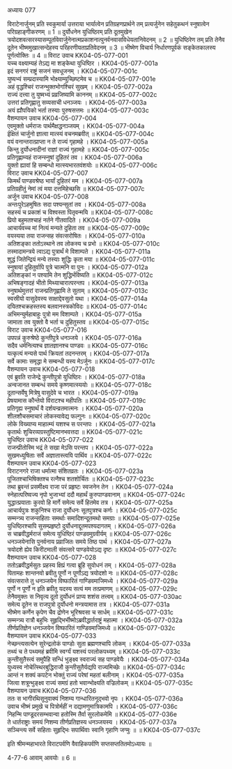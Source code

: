 अध्यायः 077

विराटेनार्जुनम् प्रति स्वकुमार्या उत्तराया भार्यात्वेन प्रतिग्रहणप्रार्थने तम् प्रत्यर्जुनेन सहेतुकथनं स्नुषात्वेन परिग्रहाङ्गीकरणम् ॥ 1 ॥ दुर्योधनेन युधिष्ठिरम् प्रति दूतमुखेन त्रयोदशवत्सरस्यासम्पूर्तावेवार्जुनेनात्मप्रकाशनात्पुनर्वनवासविधेयतानिवेदनम् ॥ 2 ॥ युधिष्ठिरेण तम् प्रति तेनैव दूतेन भीष्ममुखात्सन्देहस्य परिहरणीयताप्रतिवेदनम् ॥ 3 ॥ भीष्मेण विचार्य निर्धारणपूर्वकं सङ्केतकालस्य पूर्णत्वोक्तिः ॥ 4 ॥
विराट उवाच 	KK04-05-077-001  
यच्च वक्ष्याम्यहं तेऽद्य मा शङ्केथा युधिष्ठिर ।	KK04-05-077-001a  
इदं सनगरं राष्ट्रं सजनं सवधूजनम् ।	KK04-05-077-001c  
युष्यभ्यं सम्प्रदास्यामि भोक्ष्याम्युच्छिष्टमेव च ॥	KK04-05-077-001e  
अहं वृद्धश्चिरं राजन्भुक्तभोगश्चिरं सुखम् ।	KK04-05-077-002a  
राज्यं दत्त्वा तु युष्मभ्यं प्रव्रजिष्यामि काननम् ॥	KK04-05-077-002c  
उत्तरां प्रतिगृह्णातु सव्यसाची धनञ्जयः ।	KK04-05-077-003a  
अयं ह्यौपयिको भर्ता तस्याः पुरुषसत्तमः ॥	KK04-05-077-003c  
वैशम्पायन उवाच 	KK04-05-077-004  
एवमुक्तो धर्मराजः पार्थमैक्षद्धनञ्जयम् ।	KK04-05-077-004a  
ईक्षितं चार्जुनो ज्ञात्वा मात्स्यं वचनमब्रवीत् ॥	KK04-05-077-004c  
वयं वनान्तरात्प्राप्ता न ते राज्यं गृहामहे ।	KK04-05-077-005a  
किन्तु दुर्योधनादीनां राज्ञां राज्यं गृहामहे ॥	KK04-05-077-005c  
प्रतिगृह्णाम्यहं राजन्स्नुषां दुहितरं तव ।	KK04-05-077-006a  
युक्तो ह्यावां हि सम्बन्धो मात्स्यभारतवंशयोः ॥	KK04-05-077-006c  
विराट उवाच 	KK04-05-077-007  
किमर्थं पाण्डवश्रेष्ठ भार्यां दुहितरं मम ।	KK04-05-077-007a  
प्रतिग्रहीतुं नेमां त्वं मया दत्तमिहेच्छसि ॥	KK04-05-077-007c  
अर्जुन उवाच 	KK04-05-077-008  
अन्तःपुरेऽहमुषितः सदा पश्यन्सुतां तव ।	KK04-05-077-008a  
सहस्यं च प्रकाशं च विश्वस्ता पितृवन्मयि ॥	KK04-05-077-008c  
प्रियो बहुमतश्चाहं नर्तने गीतवादिते ।	KK04-05-077-009a  
आचार्यवच्च मां नित्यं मन्यते दुहिता तव ॥	KK04-05-077-009c  
वयस्यया तया राजन्सह संवत्सरोषितः ।	KK04-05-077-010a  
अतिशङ्का ततोऽस्थाने तव लोकस्य च प्रभो ॥	KK04-05-077-010c  
तस्मादामन्त्रये त्वाऽद्य पुत्रार्थं मे विशाम्पते ।	KK04-05-077-011a  
शुद्धं जितेन्द्रियं मन्ये तस्याः शुद्धिः कृता मया ॥	KK04-05-077-011c  
स्नुषायां दुहितुर्वापि पुत्रे चात्मनि वा पुनः ।	KK04-05-077-012a  
अतिशङ्कां न पश्यामि तेन शुद्धिर्भविष्यति ॥	KK04-05-077-012c  
अभिषङ्गादहं भीतो मिथ्याचारात्परन्तप ।	KK04-05-077-013a  
स्नुषार्थमुत्तरां राजन्प्रतिगृह्णामि ते सुताम् ॥	KK04-05-077-013c  
स्वस्रीयो वासुदेवस्य साक्षाद्देवसुतो यथा ।	KK04-05-077-014a  
दयितश्चक्रहस्तस्य बलवानस्त्रकोविदः ॥	KK04-05-077-014c  
अभिमन्युर्महाबाहुः पुत्रो मम विशाम्पते ।	KK04-05-077-015a  
जामाता तव युक्तो वै भर्ता च दुहितुस्तव ॥	KK04-05-077-015c  
विराट उवाच 	KK04-05-077-016  
उपपन्नं कुरुश्रेष्ठे कुन्तीपुत्रे धनञ्जये ।	KK04-05-077-016a  
सदैव धर्मनित्यश्च ज्ञातज्ञानश्च पाण्डवः ॥	KK04-05-077-016c  
यत्कृत्यं मन्यसे पार्थ क्रियतां तदनन्तरम् ।	KK04-05-077-017a  
सर्वे कामाः समृद्धा मे सम्बन्धी यस्य मेऽर्जुनः ॥	KK04-05-077-017c  
वैशम्पायन उवाच 	KK04-05-077-018  
एवं ब्रुवति राजेन्द्रे कुन्तीपुत्रो युधिष्ठिरः ।	KK04-05-077-018a  
अन्वजानत सम्बन्धं समये कृष्णमात्स्ययोः ॥	KK04-05-077-018c  
दूतान्सर्वेषु मित्रेषु वासुदेवे च भारत ।	KK04-05-077-019a  
प्रेषयामास कौन्तेयो विराटश्च महीपतिः ॥	KK04-05-077-019c  
प्रतिगृह्य स्नुषार्थं वै दर्शयन्व्रतमात्मनः ।	KK04-05-077-020a  
शीलशौचसमाचारं लोकस्यावेद्य फल्गुनः ॥	KK04-05-077-020c  
लोके विख्याप्य माहात्म्यं यशश्च स परन्तपः ।	KK04-05-077-021a  
कृतार्थः शुचिरव्यग्रस्तुष्टिमानभवत्तदा ॥	KK04-05-077-021c  
युधिष्ठिर उवाच 	KK04-05-077-022  
राजन्प्रीतोस्मि भद्रं ते सखा मेऽसि परन्तप ।	KK04-05-077-022a  
सुखमध्युषिताः सर्वे अज्ञातास्त्वयि पार्थिव ॥	KK04-05-077-022c  
वैशम्पायन उवाच 	KK04-05-077-023  
विराटनगरे राजा धर्मात्मा संशितव्रतः ।	KK04-05-077-023a  
पूजितश्चाभिषिक्तश्च रत्नैश्च शतशोर्चितः ॥	KK04-05-077-023c  
तथा ब्रुवन्तं प्रसमीक्ष्य राजा परं प्रहृष्टः स्वजनेन तेन ।	KK04-05-077-024a  
स्नेहात्परिष्वज्य नृपो भुजाभ्यां ददौ महार्थं कुरुपाण्डवानाम् ॥	KK04-05-077-024c  
युद्धात्प्रयाताः कुरवो हि मार्गे समेत्य सर्वे हितमेव तत्र ।	KK04-05-077-025a  
आचार्यपुत्रः शकुनिश्च राजा दुर्योधनः सूतपुत्रश्च कर्णः ।	KK04-05-077-025c  
सम्मन्त्र्य राजन्सहिताः समर्थाः समादिशन्दूतमथो समग्राः ॥	KK04-05-077-025e  
युधिष्ठिरश्चापि सुसम्प्रहृष्टो दुर्योधनाद्दूतमपश्यदागतम् ।	KK04-05-077-026a  
स चाब्रवीद्धर्मराजं समेत्य युधिष्ठिरं पाण्डवमुग्रवीर्यम् ॥	KK04-05-077-026c  
धनञ्जयेनासि पुनर्वनाय प्रव्राजितः समये तिष्ठ पार्थ ।	KK04-05-077-027a  
त्रयोदशे ह्येव किरीटमाली संवत्सरे पाण्डवेयोऽद्य दृष्टः ॥	KK04-05-077-027c  
वैशम्पायन उवाच 	KK04-05-077-028  
ततोऽब्रवीद्धर्मसुतः प्रहस्य क्षिप्रं गत्वा ब्रूहि सुयोधनं तम् ।	KK04-05-077-028a  
पितामहः शान्तनवो ब्रवीतु पूर्णो न पूर्णोऽद्य त्रयोदशो नः ॥	KK04-05-077-028c  
संवत्सरात्ते तु धनञ्जयेन विष्फारितं गाण्डिवमाजिमध्ये ।	KK04-05-077-029a  
पूर्णो न पूर्णो न इति ब्रवीतु यदस्य सत्यं मम तत्प्रमाणम् ॥	KK04-05-077-029c  
तेनैवमुक्तः स निवृत्य दूतो दुर्योधनं प्राप्य शशंस तत्त्वम् ॥	KK04-05-077-030ac  
समेत्य दूतेन स राजपुत्रो दुर्योधनो मन्त्रयामास तत्र ।	KK04-05-077-031a  
भीष्मेण कर्णेन कृपेण चैव द्रोणेन भूरिश्रवसा च सार्धम् ॥	KK04-05-077-031c  
सम्मन्त्र्य रात्रौ बहुभिः सुहृद्भिर्भीष्मोऽब्रवीद्धार्तराष्ट्रं महात्मा ।	KK04-05-077-032a  
तीर्णप्रतिज्ञेन धनञ्जयेन विष्फारितं गाण्डिवमाजिमध्ये ॥	KK04-05-077-032c  
वैशम्पायन उवाच 	KK04-05-077-033  
नेच्छन्त्यसत्येन सुरेन्द्रलोकं पाण्डोः सुता ब्रह्मणश्चापि लोकम् ।	KK04-05-077-033a  
तथ्यं च ते पथ्यमहं ब्रवीमि स्वर्ग्यं यशस्यं परलोकपथ्यम् ॥	KK04-05-077-033c  
कुन्तीसुतैस्त्वं समुपैहि सन्धिं भुङ्क्ष्व स्वराज्यं सह पाण्डवेयैः ।	KK04-05-077-034a  
युध्यस्व नोचेत्स्थिरबुद्धिराजौ कुन्तीसुतैर्यद्यपि राज्यमिच्छेः ॥	KK04-05-077-034c  
आन्तं न शक्यं कपटेन भोक्तुं राज्यं परेषां महतां बलीनाम् ।	KK04-05-077-035a  
जित्वा शत्रून्भुङ्क्ष्व राज्यं समग्रं हतो भवान्भोक्ष्यति वज्रिलोकम् ॥	KK04-05-077-035c  
वैशम्पायन उवाच 	KK04-05-077-036  
ततः स भागीरथिसूनुवाक्यं निशम्य गान्धारितनूद्भवो नृपः ।	KK04-05-077-036a  
उवाच भीष्मं प्रमुखे च पित्रोर्महीं न दद्यामणुमात्रिकामपि ।	KK04-05-077-036c  
निहन्मि पाण्डूदरसम्भवान्वा हतोस्मि तैर्वा सुरलोकमेमि ॥	KK04-05-077-036e  
ते धार्तराष्ट्राः समयं निशम्य तीर्णप्रतिज्ञस्य धनञ्जयस्य ।	KK04-05-077-037a  
सञ्चिन्त्य सर्वे सहिताः सुहृद्भिः सपार्थिवाः स्वानि गृहाणि जग्मुः ॥ ॥	KK04-05-077-037c  

इति श्रीमन्महाभारते विराटपर्वणि वैवाहिकपर्वणि सप्तसप्ततितमोऽध्यायः ॥

4-77-6 आवाम् आवयोः ॥ 6 ॥
